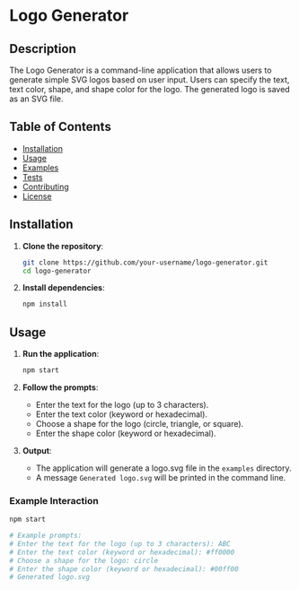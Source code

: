 # Logo Generator

## Description

The Logo Generator is a command-line application that allows users to generate simple SVG logos based on user input. Users can specify the text, text color, shape, and shape color for the logo. The generated logo is saved as an SVG file.

## Table of Contents

- [Installation](#installation)
- [Usage](#usage)
- [Examples](#examples)
- [Tests](#tests)
- [Contributing](#contributing)
- [License](#license)

## Installation

1. **Clone the repository**:
    ```sh
    git clone https://github.com/your-username/logo-generator.git
    cd logo-generator
    ```

2. **Install dependencies**:
    ```sh
    npm install
    ```

## Usage

1. **Run the application**:
    ```sh
    npm start
    ```

2. **Follow the prompts**:
    - Enter the text for the logo (up to 3 characters).
    - Enter the text color (keyword or hexadecimal).
    - Choose a shape for the logo (circle, triangle, or square).
    - Enter the shape color (keyword or hexadecimal).

3. **Output**:
    - The application will generate a logo.svg file in the `examples` directory.
    - A message `Generated logo.svg` will be printed in the command line.

### Example Interaction

```sh
npm start

# Example prompts:
# Enter the text for the logo (up to 3 characters): ABC
# Enter the text color (keyword or hexadecimal): #ff0000
# Choose a shape for the logo: circle
# Enter the shape color (keyword or hexadecimal): #00ff00
# Generated logo.svg